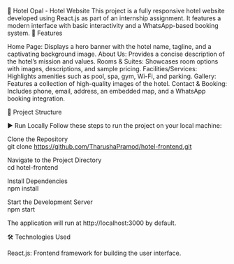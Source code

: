 🏨 Hotel Opal - Hotel Website
This project is a fully responsive hotel website developed using React.js as part of an internship assignment. It features a modern interface with basic interactivity and a WhatsApp-based booking system.
📌 Features

Home Page: Displays a hero banner with the hotel name, tagline, and a captivating background image.
About Us: Provides a concise description of the hotel’s mission and values.
Rooms & Suites: Showcases room options with images, descriptions, and sample pricing.
Facilities/Services: Highlights amenities such as pool, spa, gym, Wi-Fi, and parking.
Gallery: Features a collection of high-quality images of the hotel.
Contact & Booking: Includes phone, email, address, an embedded map, and a WhatsApp booking integration.

📂 Project Structure

▶️ Run Locally
Follow these steps to run the project on your local machine:

Clone the Repository  
git clone https://github.com/TharushaPramod/hotel-frontend.git


Navigate to the Project Directory  
cd hotel-frontend


Install Dependencies  
npm install


Start the Development Server  
npm start

The application will run at http://localhost:3000 by default.


🛠️ Technologies Used

React.js: Frontend framework for building the user interface.
